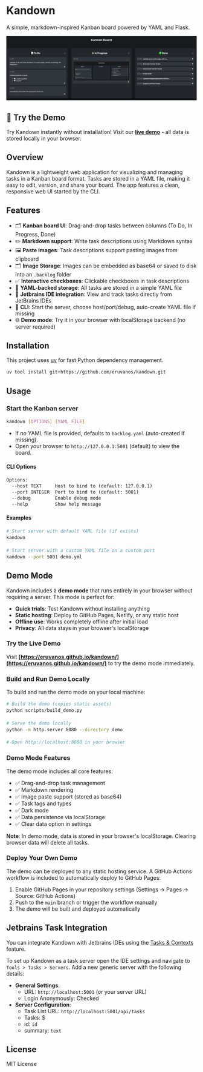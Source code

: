 
# Kandown

A simple, markdown-inspired Kanban board powered by YAML and Flask.

![screenshot.png](docs/screenshot.png)

## 🎯 Try the Demo

Try Kandown instantly without installation! Visit our **[live demo](https://eruvanos.github.io/kandown/)** - all data is stored locally in your browser.

## Overview

Kandown is a lightweight web application for visualizing and managing 
tasks in a Kanban board format. 
Tasks are stored in a YAML file, making it easy to edit, version, and share your board.
The app features a clean, responsive web UI started by the CLI.

## Features

- 🗂️ **Kanban board UI**: Drag-and-drop tasks between columns (To Do, In Progress, Done)
- ✏️ **Markdown support**: Write task descriptions using Markdown syntax
- 🖼️ **Paste images**: Task descriptions support pasting images from clipboard
- 🗂️ **Image Storage**: Images can be embedded as base64 or saved to disk into an `.backlog` folder
- ✅ **Interactive checkboxes**: Clickable checkboxes in task descriptions
- 📄 **YAML-backed storage**: All tasks are stored in a simple YAML file
- 🔄 **Jetbrains IDE integration**: View and track tasks directly from JetBrains IDEs
- 🚀 **CLI**: Start the server, choose host/port/debug, auto-create YAML file if missing
- 🌐 **Demo mode**: Try it in your browser with localStorage backend (no server required)

## Installation

This project uses [uv](https://docs.astral.sh/uv/) for fast Python dependency management.

```bash
uv tool install git+https://github.com/eruvanos/kandown.git
```

## Usage

### Start the Kanban server

```bash
kandown [OPTIONS] [YAML_FILE]
```

- If no YAML file is provided, defaults to `backlog.yaml` (auto-created if missing).
- Open your browser to `http://127.0.0.1:5001` (default) to view the board.

#### CLI Options

```
Options:
  --host TEXT     Host to bind to (default: 127.0.0.1)
  --port INTEGER  Port to bind to (default: 5001)
  --debug         Enable debug mode
  --help          Show help message
```

#### Examples

```bash
# Start server with default YAML file (if exists)
kandown

# Start server with a custom YAML file on a custom port
kandown --port 5001 demo.yml
```

## Demo Mode

Kandown includes a **demo mode** that runs entirely in your browser without requiring a server. This mode is perfect for:

- **Quick trials**: Test Kandown without installing anything
- **Static hosting**: Deploy to GitHub Pages, Netlify, or any static host
- **Offline use**: Works completely offline after initial load
- **Privacy**: All data stays in your browser's localStorage

### Try the Live Demo

Visit **[https://eruvanos.github.io/kandown/](https://eruvanos.github.io/kandown/)** to try the demo mode immediately.

### Build and Run Demo Locally

To build and run the demo mode on your local machine:

```bash
# Build the demo (copies static assets)
python scripts/build_demo.py

# Serve the demo locally
python -m http.server 8080 --directory demo

# Open http://localhost:8080 in your browser
```

### Demo Mode Features

The demo mode includes all core features:
- ✅ Drag-and-drop task management
- ✅ Markdown rendering
- ✅ Image paste support (stored as base64)
- ✅ Task tags and types
- ✅ Dark mode
- ✅ Data persistence via localStorage
- ✅ Clear data option in settings

**Note**: In demo mode, data is stored in your browser's localStorage. Clearing browser data will delete all tasks.

### Deploy Your Own Demo

The demo can be deployed to any static hosting service. A GitHub Actions workflow is included to automatically deploy to GitHub Pages:

1. Enable GitHub Pages in your repository settings (Settings → Pages → Source: GitHub Actions)
2. Push to the `main` branch or trigger the workflow manually
3. The demo will be built and deployed automatically

## Jetbrains Task Integration

You can integrate Kandown with Jetbrains IDEs using the [Tasks & Contexts](https://www.jetbrains.com/help/idea/managing-tasks-and-context.html) feature.

To set up Kandown as a task server open the IDE settings and navigate to `Tools > Tasks > Servers`.
Add a new generic server with the following details:

- **General Settings**:
  - URL: `http://localhost:5001` (or your server URL)
  - Login Anonymously: Checked
- **Server Configuration**:
  - Task List URL: `http://localhost:5001/api/tasks`
  - Tasks: $
  - id: `id`
  - summary: `text`

## License

MIT License
